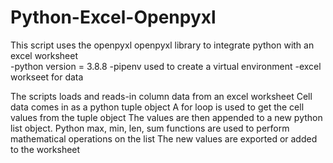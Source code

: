 # Python-Excel-Openpyxl
This script uses the openpyxl openpyxl library to integrate python with an excel worksheet  
-python version = 3.8.8
-pipenv used to create a virtual environment
-excel workseet for data

The scripts loads and reads-in column data from an excel worksheet
Cell data comes in as a python tuple object
A for loop is used to get the cell values from the tuple object
The values are then appended to a new python list object. 
Python max, min, len, sum functions are used to perform mathematical operations on the list
The new values are exported or added to the worksheet 

